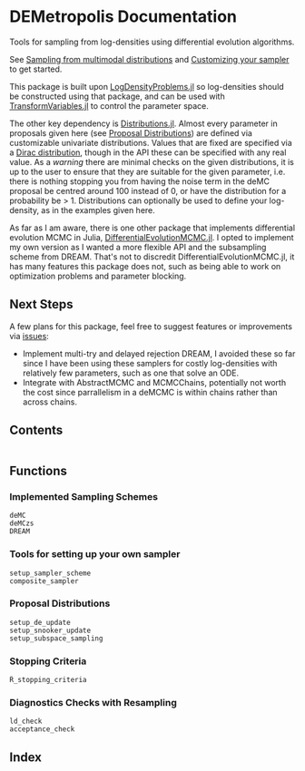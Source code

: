 # DEMetropolis Documentation

Tools for sampling from log-densities using differential evolution algorithms.

See [Sampling from multimodal distributions](@ref) and [Customizing your sampler](@ref) to get started.

This package is built upon [LogDensityProblems.jl](https://www.tamaspapp.eu/LogDensityProblems.jl) so log-densities should be constructed using that package, and can be used with [TransformVariables.jl](https://github.com/tpapp/TransformVariables.jl) to control the parameter space.

The other key dependency is [Distributions.jl](https://juliastats.org/Distributions.jl). Almost every parameter in proposals given here (see [Proposal Distributions](@ref)) are defined via customizable univariate distributions. Values that are fixed are specified via a [Dirac distribution](https://en.wikipedia.org/wiki/Dirac_delta_function), though in the API these can be specified with any real value. As a *warning* there are minimal checks on the given distributions, it is up to the user to ensure that they are suitable for the given parameter, i.e. there is nothing stopping you from having the noise term in the deMC proposal be centred around 100 instead of 0, or have the distribution for a probability be > 1.
Distributions can optionally be used to define your log-density, as in the examples given here. 

As far as I am aware, there is one other package that implements differential evolution MCMC in Julia, [DifferentialEvolutionMCMC.jl](https://github.com/itsdfish/DifferentialEvolutionMCMC.jl/tree/master).
I opted to implement my own version as I wanted a more flexible API and the subsampling scheme from DREAM. That's not to discredit DifferentialEvolutionMCMC.jl, it has many features this package does not, such as being able to work on optimization problems and parameter blocking.

## Next Steps

A few plans for this package, feel free to suggest features or improvements via [issues](https://github.com/GBarnsley/DEMetropolis/issues):
- Implement multi-try and delayed rejection DREAM, I avoided these so far since I have been using these samplers for costly log-densities with relatively few parameters, such as one that solve an ODE.
- Integrate with AbstractMCMC and MCMCChains, potentially not worth the cost since parrallelism in a deMCMC is within chains rather than across chains.

## Contents

```@contents
```

## Functions

### Implemented Sampling Schemes

```@docs
deMC
deMCzs
DREAM
```

### Tools for setting up your own sampler

```@docs
setup_sampler_scheme
composite_sampler
```

### Proposal Distributions

```@docs
setup_de_update
setup_snooker_update
setup_subspace_sampling
```

### Stopping Criteria

```@docs
R̂_stopping_criteria
```

### Diagnostics Checks with Resampling

```@docs
ld_check
acceptance_check
```

## Index

```@index
```